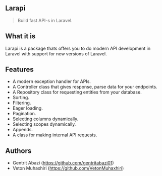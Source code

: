 ## Larapi

> Build fast API-s in Laravel.

## What it is

Larapi is a package thats offers you to do modern API development in Laravel with support for new versions of Laravel.

## Features

- A modern exception handler for APIs.
- A Controller class that gives response, parse data for your endpoints.
- A Repository class for requesting entities from your database.
- Sorting.
- Filtering.
- Eager loading.
- Pagination.
- Selecting columns dynamically.
- Selecting scopes dynamically.
- Appends.
- A class for making internal API requests.

## Authors

- Gentrit Abazi (https://github.com/gentritabazi01)
- Veton Muhaxhiri (https://github.com/VetonMuhaxhiri)